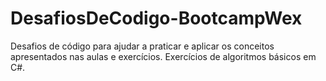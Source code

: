 # DesafiosDeCodigo-BootcampWex
Desafios de código para ajudar a praticar e aplicar os conceitos apresentados nas aulas e exercícios. Exercícios de algoritmos básicos em C#.
